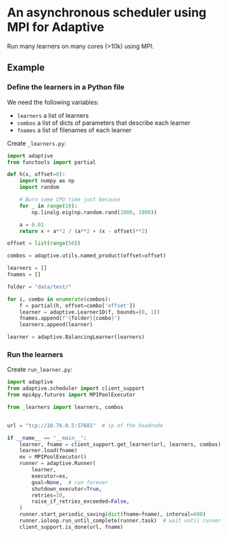 # An asynchronous scheduler using MPI for Adaptive

Run many learners on many cores (>10k) using MPI.

## Example

### Define the learners in a Python file

We need the following variables:
* `learners` a list of learners
* `combos` a list of dicts of parameters that describe each learner
* `fnames` a list of filenames of each learner

Create `_learners.py`:
```python
import adaptive
from functools import partial

def h(x, offset=0):
    import numpy as np
    import random

    # Burn some CPU time just because
    for _ in range(10):
        np.linalg.eig(np.random.rand(1000, 1000))

    a = 0.01
    return x + a**2 / (a**2 + (x - offset)**2)

offset = list(range(50))

combos = adaptive.utils.named_product(offset=offset)

learners = []
fnames = []

folder = "data/test/"

for i, combo in enumerate(combos):
    f = partial(h, offset=combo['offset'])
    learner = adaptive.Learner1D(f, bounds=(0, 1))
    fnames.append(f"{folder}{combo}")
    learners.append(learner)

learner = adaptive.BalancingLearner(learners)
```

### Run the learners

Create `run_learner.py`:
```python
import adaptive
from adaptive.scheduler import client_support
from mpi4py.futures import MPIPoolExecutor

from _learners import learners, combos


url = "tcp://10.76.0.5:57681"  # ip of the headnode

if __name__ == "__main__":
    learner, fname = client_support.get_learner(url, learners, combos)
    learner.load(fname)
    ex = MPIPoolExecutor()
    runner = adaptive.Runner(
        learner,
        executor=ex,
        goal=None,  # run forever
        shutdown_executor=True,
        retries=10,
        raise_if_retries_exceeded=False,
    )
    runner.start_periodic_saving(dict(fname=fname), interval=600)
    runner.ioloop.run_until_complete(runner.task)  # wait until runner goal reached
    client_support.is_done(url, fname)
```
